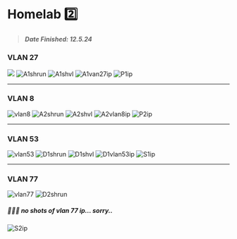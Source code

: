 # Homelab :two:
> ##### Date Finished: 12.5.24

### VLAN 27
![](https://github.com/Amoree16/Homelab1/blob/main/Screenshots/Homelab2/vlan27.png)
![A1shrun](https://github.com/Amoree16/Homelab1/blob/main/Screenshots/Homelab2/A1shrun.png)
![A1shvl](https://github.com/Amoree16/Homelab1/blob/main/Screenshots/Homelab2/A1shvl.png)
![A1van27ip](https://github.com/Amoree16/Homelab1/blob/main/Screenshots/Homelab2/A1vlan27ip.png)
![P1ip](https://github.com/Amoree16/Homelab1/blob/main/Screenshots/Homelab2/P1ip.png)

---

### VLAN 8
![vlan8](https://github.com/Amoree16/Homelab1/blob/main/Screenshots/Homelab2/vlan8.png)
![A2shrun](https://github.com/Amoree16/Homelab1/blob/main/Screenshots/Homelab2/A2shrun.png)
![A2shvl](https://github.com/Amoree16/Homelab1/blob/main/Screenshots/Homelab2/A2shvl.png)
![A2vlan8ip](https://github.com/Amoree16/Homelab1/blob/main/Screenshots/Homelab2/A2vlan8ip.png)
![P2ip](https://github.com/Amoree16/Homelab1/blob/main/Screenshots/Homelab2/P2ip.png)

---

### VLAN 53
![vlan53](https://github.com/Amoree16/Homelab1/blob/main/Screenshots/Homelab2/vlan53.png)
![D1shrun](https://github.com/Amoree16/Homelab1/blob/main/Screenshots/Homelab2/D1shrun.png)
![D1shvl](https://github.com/Amoree16/Homelab1/blob/main/Screenshots/Homelab2/D1shvl.png)
![D1vlan53ip](https://github.com/Amoree16/Homelab1/blob/main/Screenshots/Homelab2/D1vlan53ip.png)
![S1ip](https://github.com/Amoree16/Homelab1/blob/main/Screenshots/Homelab2/S1ip.png)

---

### VLAN 77
![vlan77](https://github.com/Amoree16/Homelab1/blob/main/Screenshots/Homelab2/vlan77.png)
![D2shrun](https://github.com/Amoree16/Homelab1/blob/main/Screenshots/Homelab2/D2shrun.png)
##### 🤦🏻‍♀️ no shots of vlan 77 ip... sorry..
![S2ip](https://github.com/Amoree16/Homelab1/blob/main/Screenshots/Homelab2/S2ip.png)

